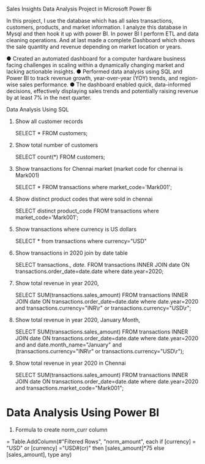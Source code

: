 Sales Insights Data Analysis Project in Microsoft Power Bi 

In this project, I use the database which has all sales transactions, customers, products, and market information. I analyze this database in Mysql and then hook it up with power BI. In power BI I perform ETL and data cleaning operations. 
And at last made a complete Dashboard which shows the sale quantity and revenue depending on market location or years.

●	Created an automated dashboard for a computer hardware business facing challenges in scaling within a dynamically changing market and lacking actionable insights.
●	Performed data analysis using SQL and Power BI to track revenue growth, year-over-year (YOY) trends, and region-wise sales performance.
●	The dashboard enabled quick, data-informed decisions, effectively displaying sales trends and potentially raising revenue by at least 7% in the next quarter.


Data Analysis Using SQL

1. Show all customer records

    SELECT * FROM customers;

2. Show total number of customers

    SELECT count(*) FROM customers;

3. Show transactions for Chennai market (market code for chennai is Mark001)

    SELECT * FROM transactions where market_code='Mark001';

4. Show distinct product codes that were sold in chennai

    SELECT distinct product_code FROM transactions where market_code='Mark001';

5. Show transactions where currency is US dollars

    SELECT * from transactions where currency="USD"

6. Show transactions in 2020 join by date table

    SELECT transactions.*, date.* FROM transactions INNER JOIN date ON transactions.order_date=date.date where date.year=2020;

7. Show total revenue in year 2020,

    SELECT SUM(transactions.sales_amount) FROM transactions INNER JOIN date ON transactions.order_date=date.date where date.year=2020 and transactions.currency="INR\r" or transactions.currency="USD\r";
	
8. Show total revenue in year 2020, January Month,

    SELECT SUM(transactions.sales_amount) FROM transactions INNER JOIN date ON transactions.order_date=date.date where date.year=2020 and and date.month_name="January" and (transactions.currency="INR\r" or transactions.currency="USD\r");

9. Show total revenue in year 2020 in Chennai

    SELECT SUM(transactions.sales_amount) FROM transactions INNER JOIN date ON transactions.order_date=date.date where date.year=2020
and transactions.market_code="Mark001";


Data Analysis Using Power BI
============================

1. Formula to create norm_curr column

= Table.AddColumn(#"Filtered Rows", "norm_amount", each if [currency] = "USD" or [currency] ="USD#(cr)" then [sales_amount]*75 else [sales_amount], type any)
